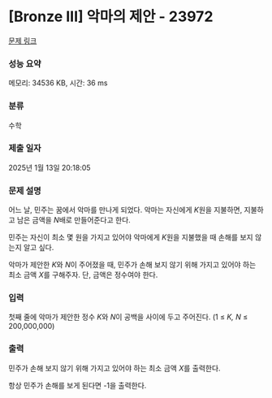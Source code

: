 # [Bronze III] 악마의 제안 - 23972 

[문제 링크](https://www.acmicpc.net/problem/23972) 

### 성능 요약

메모리: 34536 KB, 시간: 36 ms

### 분류

수학

### 제출 일자

2025년 1월 13일 20:18:05

### 문제 설명

<p>어느 날, 민주는 꿈에서 악마를 만나게 되었다. 악마는 자신에게 <em>K</em>원을 지불하면, 지불하고 남은 금액을 <em>N</em>배로 만들어준다고 한다.</p>

<p>민주는 자신이 최소 몇 원을 가지고 있어야 악마에게 <em>K</em>원을 지불했을 때 손해를 보지 않는지 알고 싶다.</p>

<p>악마가 제안한 <em>K</em>와 <em>N</em>이 주어졌을 때, 민주가 손해 보지 않기 위해 가지고 있어야 하는 최소 금액 <em>X</em>를 구해주자. 단, 금액은 정수여야 한다.</p>

### 입력 

 <p>첫째 줄에 악마가 제안한 정수 <em>K</em>와 <em>N</em>이 공백을 사이에 두고 주어진다. (1 ≤ <em>K, N</em> ≤ 200,000,000)</p>

### 출력 

 <p>민주가 손해 보지 않기 위해 가지고 있어야 하는 최소 금액 <em>X</em>를 출력한다.</p>

<p>항상 민주가 손해를 보게 된다면 -1을 출력한다.</p>

